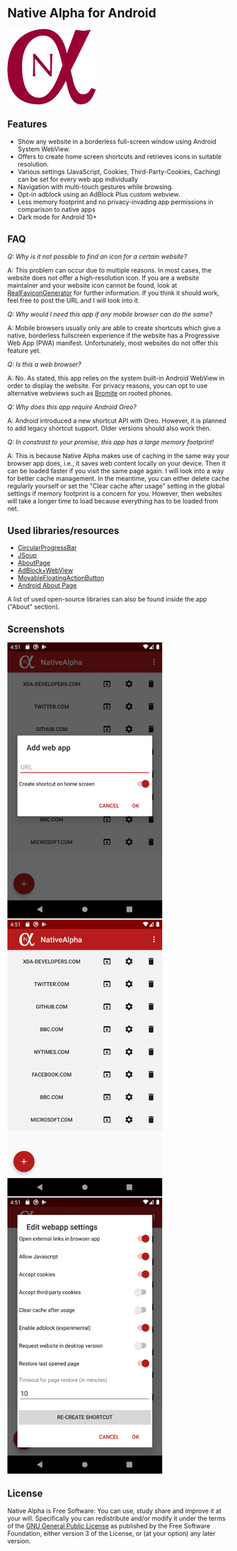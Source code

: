 #  Native Alpha for Android
<img src="graphics/logo.png" alt="Native Alpha Logo" width="200"/>

## Features
  * Show any website in a borderless full-screen window using Android System WebView.
  * Offers to create home screen shortcuts and retrieves icons in suitable resolution.
  * Various settings (JavaScript, Cookies, Third-Party-Cookies, Caching) can be set for every web app individually
  * Navigation with multi-touch gestures while browsing.
  * Opt-in adblock using an AdBlock Plus custom webview.
  * Less memory footprint and no privacy-invading app permissions in comparison to native apps
  * Dark mode for Android 10+



## FAQ
*Q: Why is it not possible to find an icon for a certain website?*

A: This problem can occur due to multiple reasons. In most cases, the website does not offer a high-resolution icon. If you are a website maintainer and your website icon cannot be found, look at [RealFaviconGenerator](https://realfavicongenerator.net) for further information. If you think it should work, feel free to post the URL and I will look into it.

*Q: Why would I need this app if any mobile browser can do the same?*

A: Mobile browsers usually only are able to create shortcuts which give a native, borderless fullscreen experience if the website has a Progressive Web App (PWA) manifest. Unfortunately, most websites do not offer this feature yet.

*Q: Is this a web browser?*

A: No. As stated, this app relies on the system built-in Android WebView in order to display the website. For privacy reasons, you can opt to use alternative webviews such as [Bromite](https://www.bromite.org/system_web_view) on rooted phones.

*Q: Why does this app require Android Oreo?*

A: Android introduced a new shortcut API with Oreo. However, it is planned to add legacy shortcut support. Older versions should also work then.

*Q: In constrast to your promise, this app has a large memory footprint!*

A: This is because Native Alpha makes use of caching in the same way your browser app does, i.e., it saves web content locally on your device. Then it can be loaded faster if you visit the same page again. I will look into a way for better cache management. In the meantime, you can either delete cache regularly yourself or set the "Clear cache after usage" setting in the global settings if memory footprint is a concern for you. However, then websites will take a longer time to load because everything has to be loaded from net.

## Used libraries/resources
* [CircularProgressBar](https://github.com/lopspower/CircularProgressBar)
* [JSoup](https://jsoup.org/)
* [AboutPage](https://github.com/medyo/android-about-page)
* [AdBlock+WebView](https://github.com/adblockplus/libadblockplus-android)
* [MovableFloatingActionButton](https://stackoverflow.com/questions/46370836/android-movable-draggable-floating-action-button-fab)
* [Android About Page](https://github.com/medyo/android-about-page)

A list of used open-source libraries can also be found inside the app ("About" section).

## Screenshots
<img src="graphics/sc3.png" alt="Native Alpha Logo" width="350"/>
<img src="graphics/sc2.png" alt="Native Alpha Logo" width="350"/>
<img src="graphics/sc1.png" alt="Native Alpha Logo" width="350"/>

## License
Native Alpha is Free Software: You can use, study share and improve it at your
will. Specifically you can redistribute and/or modify it under the terms of the
[GNU General Public License](https://www.gnu.org/licenses/gpl.html) as
published by the Free Software Foundation, either version 3 of the License, or
(at your option) any later version.
